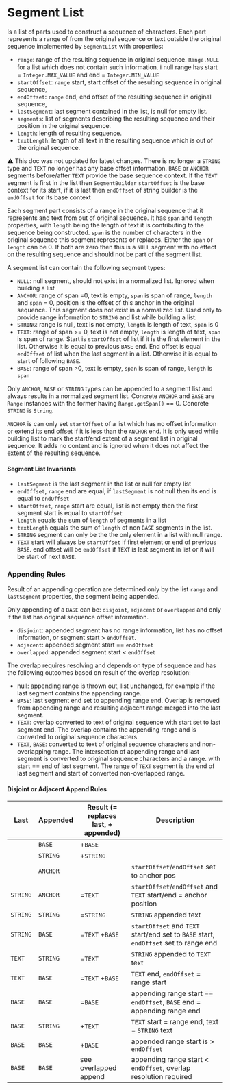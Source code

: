 # Segment List

Is a list of parts used to construct a sequence of characters. Each part represents a range of
from the original sequence or text outside the original sequence implemented by `SegmentList`
with properties:
* `range`: range of the resulting sequence in original sequence. `Range.NULL` for a list which
  does not contain such information. :information_source: null range has start =
  `Integer.MAX_VALUE` and end = `Integer.MIN_VALUE`
* `startOffset`: `range` start, start offset of the resulting sequence in original sequence,
* `endOffset`: `range` end, end offset of the resulting sequence in original sequence,
* `lastSegment`: last segment contained in the list, is null for empty list.
* `segments`: list of segments describing the resulting sequence and their position in the
  original sequence.
* `length`: length of resulting sequence.
* `textLength`: length of all text in the resulting sequence which is out of the original
  sequence.

:warning: This doc was not updated for latest changes. There is no longer a `STRING` type and
`TEXT` no longer has any base offset information. `BASE` or `ANCHOR` segments before/after
`TEXT` provide the base sequence context. If the `TEXT` segment is first in the list then
`SegmentBuilder` `startOffset` is the base context for its start, if it is last then `endOffset`
of string builder is the `endOffset` for its base context

Each segment part consists of a range in the original sequence that it represents and text from
out of original sequence. It has `span` and `length` properties, with `length` being the length
of text it is contributing to the sequence being constructed. `span` is the number of characters
in the original sequence this segment represents or replaces. Either the `span` or `length` can
be 0. If both are zero then this is a `NULL` segment with no effect on the resulting sequence
and should not be part of the segment list.

A segment list can contain the following segment types:
* `NULL`: null segment, should not exist in a normalized list. Ignored when building a list
* `ANCHOR`: range of span =0, text is empty, `span` is span of range, `length` and `span` = 0,
  position is the offset of this anchor in the original sequence. This segment does not exist in
  a normalized list. Used only to provide range information to `STRING` and list while building
  a list.
* `STRING`: range is null, text is not empty, `length` is length of text, `span` is 0
* `TEXT`: range of span >= 0, text is not empty, `length` is length of text, `span` is span of
  range. Start is `startOffset` of list if it is the first element in the list. Otherwise it is
  equal to previous `BASE` end. End offset is equal `endOffset` of list when the last segment in
  a list. Otherwise it is equal to start of following `BASE`.
* `BASE`: range of span >0, text is empty, `span` is span of range, `length` is `span`

Only `ANCHOR`, `BASE` or `STRING` types can be appended to a segment list and always results in
a normalized segment list. Concrete `ANCHOR` and `BASE` are `Range` instances with the former
having `Range.getSpan()` == 0. Concrete `STRING` is `String`.

`ANCHOR` is can only set `startOffset` of a list which has no offset information or extend its
end offset if it is less than the `ANCHOR` end. It is only used while building list to mark the
start/end extent of a segment list in original sequence. It adds no content and is ignored when
it does not affect the extent of the resulting sequence.

#### Segment List Invariants

* `lastSegment` is the last segment in the list or null for empty list
* `endOffset`, `range` end are equal, if `lastSegment` is not null then its end is equal to
  `endOffset`
* `startOffset`, `range` start are equal, list is not empty then the first segment start is
  equal to `startOffset`
* `length` equals the sum of `length` of segments in a list
* `textLength` equals the sum of `length` of non `BASE` segments in the list.
* `STRING` segment can only be the the only element in a list with null range.
* `TEXT` start will always be `startOffset` if first element or end of previous `BASE`. end
  offset will be `endOffset` if `TEXT` is last segment in list or it will be start of next
  `BASE`.

### Appending Rules

Result of an appending operation are determined only by the list `range` and `lastSegment`
properties, the segment being appended.

Only appending of a `BASE` can be: `disjoint`, `adjacent` or `overlapped` and only if the list
has original sequence offset information.

* `disjoint`: appended segment has no range information, list has no offset information, or
  segment start > `endOffset`.
* `adjacent`: appended segment start == `endOffset`
* `overlapped`: appended segment start < `endOffset`

The overlap requires resolving and depends on type of sequence and has the following outcomes
based on result of the overlap resolution:
* null: appending range is thrown out, list unchanged, for example if the last segment contains
  the appending range.
* `BASE`: last segment end set to appending range end. Overlap is removed from appending range
  and resulting adjacent range merged into the last segment.
* `TEXT`: overlap converted to text of original sequence with start set to last segment end. The
  overlap contains the appending range and is converted to original sequence characters.
* `TEXT`, `BASE`: converted to text of original sequence characters and non-overlapping range.
  The intersection of appending range and last segment is converted to original sequence
  characters and a range. with start == end of last segment. The range of `TEXT` segment is the
  end of last segment and start of converted non-overlapped range.

#### Disjoint or Adjacent Append Rules

|   Last   | Appended | Result (= replaces last, + appended) |                                     Description                                      |
|----------|----------|--------------------------------------|--------------------------------------------------------------------------------------|
|          | `BASE`   | +`BASE`                              |                                                                                      |
|          | `STRING` | +`STRING`                            |                                                                                      |
|          | `ANCHOR` |                                      | `startOffset`/`endOffset` set to anchor pos                                          |
| `STRING` | `ANCHOR` | =`TEXT`                              | `startOffset`/`endOffset` and `TEXT` start/end = anchor position                     |
| `STRING` | `STRING` | =`STRING`                            | `STRING` appended text                                                               |
| `STRING` | `BASE`   | =`TEXT` +`BASE`                      | `startOffset` and `TEXT` start/end set to `BASE` start, `endOffset` set to range end |
| `TEXT`   | `STRING` | =`TEXT`                              | `STRING` appended to `TEXT` text                                                     |
| `TEXT`   | `BASE`   | =`TEXT` +`BASE`                      | `TEXT` end, `endOffset` = range start                                                |
| `BASE`   | `BASE`   | =`BASE`                              | appending range start == `endOffset`, `BASE` end = appending range end               |
| `BASE`   | `STRING` | +`TEXT`                              | `TEXT` start = range end, text = `STRING` text                                       |
| `BASE`   | `BASE`   | +`BASE`                              | appended range start is > `endOffset`                                                |
| `BASE`   | `BASE`   | see overlapped append                | appending range start < `endOffset`, overlap resolution required                     |

